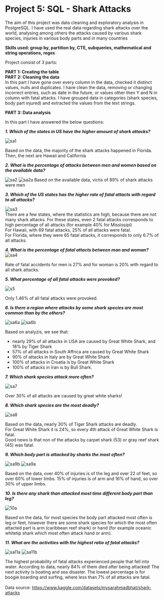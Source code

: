 # Project 5: SQL - Shark Attacks

The aim of this project was data cleaning and exploratory analysis in PostgreSQL. I have used the real data regarding shark attacks over the world, analysing among others the attacks caused by various shark species, injuries in various body parts and in many countries 

**Skills used: group by, partition by, CTE, subqueries, mathematical and string operations, regex**

Project consist of 3 parts:

**PART 1: Creating the table** \
**PART 2: Cleaning the data** \
In this part I have gone over every column in the data, checked it distinct values, nulls and duplicates. I have clean the data, removing or changing incorrect entries, such as date in the future, or values other then Y and N in column with fatal attacks.
I have grouped data in categories (shark species, body part injured) and extracted the values from the text strings.

**PART 3: Data analysis** 

In this part I have answered the below questions:

***1. Which of the states in US have the higher amount of shark attacks?***

![sa1](https://user-images.githubusercontent.com/96730074/227324161-bfa7728b-9d9d-4b92-8bce-fb6487f36569.png)

Based on the data, the majority of the shark attacks happened in Florida. Then, the next are Hawaii and California 

***2. What is the percentage of attacks between men and women based on the available data?***


![sa2](https://user-images.githubusercontent.com/96730074/227325376-787e1872-e21b-40d3-9f5d-3ca9a4e6a700.png)
![sa2a](https://user-images.githubusercontent.com/96730074/227325360-ad57bf5c-3cb7-495e-92f2-f9106c4e6c34.png)
Based on the available data, victis of 89% of shark attacks were men

***3. Which of the US states has the higher rate of fatal attacts with regard to all attacks?***


![sa3](https://user-images.githubusercontent.com/96730074/227325735-99acbafd-525b-4490-a94b-00e796bf91c3.png) \
There are a few states, where the statistics are high, because there are not many shark attacks. 
For these states, even 2 fatal attacks corresponds to high percentage of all attacks (for example 40% for Mississipi) \
For Hawaii, with 69 fatal attacks, 25% of all attacks were fatal. \
For Florida, where they were 65 fatal attacks, it corresponds to only 6.7% of all attacks.

***4. What is the percentage of fatal attacts between man and woman?***
![sa4](https://user-images.githubusercontent.com/96730074/227326423-dbc918b1-d13a-4215-8e64-ef3a27a63254.png)

Rate of fatal accidents for men is 27% and for woman is 20% with regard to all shark attacks.

***5. What percentage of all fatal attacks were provoked?***

![s5](https://user-images.githubusercontent.com/96730074/227326834-3c618857-4c2a-4f1b-9285-3dee0f6eb1cf.png)

Only 1.46% of all fatal attacks were provoked.

***6. Is there a region where attacks by some shark species are most common than by the others?***

![sa6a](https://user-images.githubusercontent.com/96730074/227328773-85663978-9712-4bb2-b406-288057520333.png)
![sa6b](https://user-images.githubusercontent.com/96730074/227328815-74453d02-5b94-493b-8296-071dffa2bca9.png)

Based on analyzis, we see that:
- nearly 29% of all attacks in USA are caused by Great White Shark, and 18% by Tiger Shark 
- 57% of all attacks in South Affrica are caused by Great White Shark 
- 90% of attacks in Italy are by Great White Shark 
- 100% of attacks in Croatia is by Great White Shark 
- 100% of attacks in Iran is by Bull Shark.

***7. Which shark species attack more often?***

![sa7](https://user-images.githubusercontent.com/96730074/227330957-02746434-2aba-4d73-ab36-b92d9b863da0.png)

Over 30% of all attacks are caused by great white sharks!

***8. Which shark species are the most deadly?***

![sa8](https://user-images.githubusercontent.com/96730074/227332806-bc906b6a-c6d8-44f9-aed8-807722d5388e.png)

Based on the data, nearly 30% of Tiger Shark attacks are deadly. \
For Great White Shark it is 24%, so every 4th attack of Great White Shark is fatal.\
Good news is that non of the attacks by carpet shark (53) or gray reef shark (45) was fatal.

***9. Which body part is attacked by sharks the most often?***

![sa9b](https://user-images.githubusercontent.com/96730074/227333289-8d494bc7-8fcd-44b4-8ae7-8f35f9fb57cf.png)
![sa9a](https://user-images.githubusercontent.com/96730074/227333305-40331ab5-f8aa-46f3-8b7d-afafd36d8070.png)

Based on the data, over 40% of injuries is of the leg and over 22 of feet, so over 60% of lower limbs.
15% of injuries is of arm and 16% of hand, so over 30% of upper limbs.

***10. Is there any shark than attacked most time different body part than leg?***

![10a](https://user-images.githubusercontent.com/96730074/227334439-f766ff55-9e3f-42e3-9d5c-de6022e3633d.png)

Based on the data, for most species the body part attacked most often is leg or feet, however there are some shark species for which the most often attacted part is arm (caribbean reef shark) or hand (for example oceanic whitetip shark which most often attack hand or arm).

***11. What are the activities with the highest ratio of fatal attacks?***

![sa11a](https://user-images.githubusercontent.com/96730074/227334825-a46d2b97-b818-4818-b5e6-059089d1ec71.png)
![sa11b](https://user-images.githubusercontent.com/96730074/227335116-20f523c3-d9a8-4eda-90c1-eb2a39b3759e.png)

The highest probability of fatal attacks experienced people that fell into water. 
According to data, nearly 84% of them died after being attacked!
The next activity is boating and sea disaster.
The lowest percentage is for boogie boarding and surfing, where less than 7% of all attacks are fatal.
\
\
Data source: https://www.kaggle.com/datasets/mysarahmadbhat/shark-attacks

